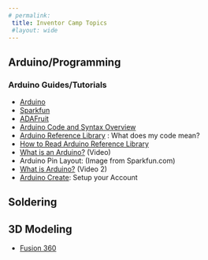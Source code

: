 ```yaml
---
# permalink: 
 title: Inventor Camp Topics
 #layout: wide
---
```


## Arduino/Programming ##

### Arduino Guides/Tutorials ###
- [Arduino](https://www.arduino.cc/) 
- [Sparkfun](https://learn.sparkfun.com/)
- [ADAFruit](https://learn.adafruit.com/category/learn-arduino)
- [Arduino Code and Syntax Overview](https://programmingelectronics.com/tutorial-3-arduino-ide-and-sketch-overview/)
- [Arduino Reference Library](https://www.arduino.cc/reference/en/) : What does my code mean?
- [How to Read Arduino Reference Library](https://programmingelectronics.com/how-to-use-and-understand-the-arduino-reference/)
- [What is an Arduino?](https://www.youtube.com/watch?v=9vQY2oTrLkY) (Video)
- Arduino Pin Layout: (Image from Sparkfun.com)
- [What is Arduino?](https://youtu.be/_h1m6R9YW8c) (Video 2)
- [Arduino Create](https://create.arduino.cc/): Setup your Account

## Soldering ##


## 3D Modeling ##
- [Fusion 360](http://help.autodesk.com/view/fusion360/ENU/)